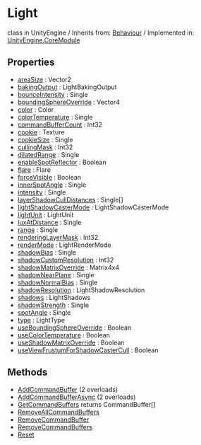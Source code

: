 # Light
class in UnityEngine
 / Inherits from: <a href="https://docs.unity3d.com/6000.2/Documentation/ScriptReference/Behaviour.html">Behaviour</a> / Implemented in: <a href="https://docs.unity3d.com/6000.2/Documentation/ScriptReference/UnityEngine.CoreModule.html">UnityEngine.CoreModule</a>

## Properties
- <a href="https://docs.unity3d.com/6000.2/Documentation/ScriptReference/Light-areaSize.html">areaSize</a> : Vector2
- <a href="https://docs.unity3d.com/6000.2/Documentation/ScriptReference/Light-bakingOutput.html">bakingOutput</a> : LightBakingOutput
- <a href="https://docs.unity3d.com/6000.2/Documentation/ScriptReference/Light-bounceIntensity.html">bounceIntensity</a> : Single
- <a href="https://docs.unity3d.com/6000.2/Documentation/ScriptReference/Light-boundingSphereOverride.html">boundingSphereOverride</a> : Vector4
- <a href="https://docs.unity3d.com/6000.2/Documentation/ScriptReference/Light-color.html">color</a> : Color
- <a href="https://docs.unity3d.com/6000.2/Documentation/ScriptReference/Light-colorTemperature.html">colorTemperature</a> : Single
- <a href="https://docs.unity3d.com/6000.2/Documentation/ScriptReference/Light-commandBufferCount.html">commandBufferCount</a> : Int32
- <a href="https://docs.unity3d.com/6000.2/Documentation/ScriptReference/Light-cookie.html">cookie</a> : Texture
- <a href="https://docs.unity3d.com/6000.2/Documentation/ScriptReference/Light-cookieSize.html">cookieSize</a> : Single
- <a href="https://docs.unity3d.com/6000.2/Documentation/ScriptReference/Light-cullingMask.html">cullingMask</a> : Int32
- <a href="https://docs.unity3d.com/6000.2/Documentation/ScriptReference/Light-dilatedRange.html">dilatedRange</a> : Single
- <a href="https://docs.unity3d.com/6000.2/Documentation/ScriptReference/Light-enableSpotReflector.html">enableSpotReflector</a> : Boolean
- <a href="https://docs.unity3d.com/6000.2/Documentation/ScriptReference/Light-flare.html">flare</a> : Flare
- <a href="https://docs.unity3d.com/6000.2/Documentation/ScriptReference/Light-forceVisible.html">forceVisible</a> : Boolean
- <a href="https://docs.unity3d.com/6000.2/Documentation/ScriptReference/Light-innerSpotAngle.html">innerSpotAngle</a> : Single
- <a href="https://docs.unity3d.com/6000.2/Documentation/ScriptReference/Light-intensity.html">intensity</a> : Single
- <a href="https://docs.unity3d.com/6000.2/Documentation/ScriptReference/Light-layerShadowCullDistances.html">layerShadowCullDistances</a> : Single[]
- <a href="https://docs.unity3d.com/6000.2/Documentation/ScriptReference/Light-lightShadowCasterMode.html">lightShadowCasterMode</a> : LightShadowCasterMode
- <a href="https://docs.unity3d.com/6000.2/Documentation/ScriptReference/Light-lightUnit.html">lightUnit</a> : LightUnit
- <a href="https://docs.unity3d.com/6000.2/Documentation/ScriptReference/Light-luxAtDistance.html">luxAtDistance</a> : Single
- <a href="https://docs.unity3d.com/6000.2/Documentation/ScriptReference/Light-range.html">range</a> : Single
- <a href="https://docs.unity3d.com/6000.2/Documentation/ScriptReference/Light-renderingLayerMask.html">renderingLayerMask</a> : Int32
- <a href="https://docs.unity3d.com/6000.2/Documentation/ScriptReference/Light-renderMode.html">renderMode</a> : LightRenderMode
- <a href="https://docs.unity3d.com/6000.2/Documentation/ScriptReference/Light-shadowBias.html">shadowBias</a> : Single
- <a href="https://docs.unity3d.com/6000.2/Documentation/ScriptReference/Light-shadowCustomResolution.html">shadowCustomResolution</a> : Int32
- <a href="https://docs.unity3d.com/6000.2/Documentation/ScriptReference/Light-shadowMatrixOverride.html">shadowMatrixOverride</a> : Matrix4x4
- <a href="https://docs.unity3d.com/6000.2/Documentation/ScriptReference/Light-shadowNearPlane.html">shadowNearPlane</a> : Single
- <a href="https://docs.unity3d.com/6000.2/Documentation/ScriptReference/Light-shadowNormalBias.html">shadowNormalBias</a> : Single
- <a href="https://docs.unity3d.com/6000.2/Documentation/ScriptReference/Light-shadowResolution.html">shadowResolution</a> : LightShadowResolution
- <a href="https://docs.unity3d.com/6000.2/Documentation/ScriptReference/Light-shadows.html">shadows</a> : LightShadows
- <a href="https://docs.unity3d.com/6000.2/Documentation/ScriptReference/Light-shadowStrength.html">shadowStrength</a> : Single
- <a href="https://docs.unity3d.com/6000.2/Documentation/ScriptReference/Light-spotAngle.html">spotAngle</a> : Single
- <a href="https://docs.unity3d.com/6000.2/Documentation/ScriptReference/Light-type.html">type</a> : LightType
- <a href="https://docs.unity3d.com/6000.2/Documentation/ScriptReference/Light-useBoundingSphereOverride.html">useBoundingSphereOverride</a> : Boolean
- <a href="https://docs.unity3d.com/6000.2/Documentation/ScriptReference/Light-useColorTemperature.html">useColorTemperature</a> : Boolean
- <a href="https://docs.unity3d.com/6000.2/Documentation/ScriptReference/Light-useShadowMatrixOverride.html">useShadowMatrixOverride</a> : Boolean
- <a href="https://docs.unity3d.com/6000.2/Documentation/ScriptReference/Light-useViewFrustumForShadowCasterCull.html">useViewFrustumForShadowCasterCull</a> : Boolean

## Methods
- <a href="https://docs.unity3d.com/6000.2/Documentation/ScriptReference/Light.AddCommandBuffer.html">AddCommandBuffer</a> (2 overloads)
- <a href="https://docs.unity3d.com/6000.2/Documentation/ScriptReference/Light.AddCommandBufferAsync.html">AddCommandBufferAsync</a> (2 overloads)
- <a href="https://docs.unity3d.com/6000.2/Documentation/ScriptReference/Light.GetCommandBuffers.html">GetCommandBuffers</a> returns CommandBuffer[]
- <a href="https://docs.unity3d.com/6000.2/Documentation/ScriptReference/Light.RemoveAllCommandBuffers.html">RemoveAllCommandBuffers</a>
- <a href="https://docs.unity3d.com/6000.2/Documentation/ScriptReference/Light.RemoveCommandBuffer.html">RemoveCommandBuffer</a>
- <a href="https://docs.unity3d.com/6000.2/Documentation/ScriptReference/Light.RemoveCommandBuffers.html">RemoveCommandBuffers</a>
- <a href="https://docs.unity3d.com/6000.2/Documentation/ScriptReference/Light.Reset.html">Reset</a>
